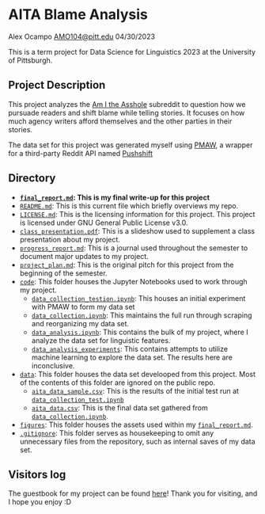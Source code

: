 # AITA Blame Analysis

Alex Ocampo
AMO104@pitt.edu
04/30/2023

This is a term project for Data Science for Linguistics 2023 at the University of Pittsburgh.

## Project Description


This project analyzes the [Am I the Asshole](https://www.reddit.com/r/AmItheAsshole/) subreddit to question how we pursuade readers and shift blame while telling stories. It focuses on how much agency writers afford themselves and the other parties in their stories.

The data set for this project was generated myself using [PMAW](https://github.com/mattpodolak/pmaw), a wrapper for a third-party Reddit API named [Pushshift](https://reddit-api.readthedocs.io/en/latest/)


## Directory

* **[`final_report.md`](final_report.md): This is my final write-up for this project**
* [`README.md`](README.md): This is this current file which briefly overviews my repo.
* [`LICENSE.md`](LICENSE.md): This is the licensing information for this project. This project is licensed under GNU General Public License v3.0.
* [`class_presentation.pdf`](class_presentation.pdf): This is a slideshow used to supplement a class presentation about my project.
* [`progress_report.md`](progress_report.md): This is a journal used throughout the semester to document major updates to my project.
* [`project_plan.md`](project_plan.md): This is the original pitch for this project from the beginning of the semester.
* [`code`](code): This folder houses the Jupyter Notebooks used to work through my project.
    * [`data_collection_testion.ipynb`](https://github.com/Data-Science-for-Linguists-2023/AITA-Blame-Analysis/blob/main/code/data_collection_testing.ipynb): This houses an initial experiment with PMAW to form my data set
    * [`data_collection.ipynb`](https://github.com/Data-Science-for-Linguists-2023/AITA-Blame-Analysis/blob/main/code/data_collection.ipynb): This maintains the full run through scraping and reorganizing my data set.
    * [`data_analysis.ipynb`](https://github.com/Data-Science-for-Linguists-2023/AITA-Blame-Analysis/blob/main/code/data_analysis.ipynb): This contains the bulk of my project, where I analyze the data set for linguistic features.
    * [`data_analysis_experiments`](https://github.com/Data-Science-for-Linguists-2023/AITA-Blame-Analysis/blob/main/code/data_analysis_experiments.ipynb): This contains attempts to utilize machine learning to explore the data set. The results here are inconclusive.
* [`data`](data): This folder houses the data set develooped from this project. Most of the contents of this folder are ignored on the public repo.
    * [`aita_data_sample.csv`](data/aita_data_sample.csv): This is the results of the initial test run at [`data_collection_test.ipynb`](https://github.com/Data-Science-for-Linguists-2023/AITA-Blame-Analysis/blob/main/code/data_collection_test.ipynb)
    * [`aita_data.csv`](https://github.com/Data-Science-for-Linguists-2023/AITA-Blame-Analysis/blob/main/data/aita_data.csv): This is the final data set gathered from [`data_collection.ipynb`](https://github.com/Data-Science-for-Linguists-2023/AITA-Blame-Analysis/blob/main/code/data_collection.ipynb).
* [`figures`](figures): This folder houses the assets used within my [`final_report.md`](final_report.md).
* [`.gitignore`](.gitignore): This folder serves as housekeeping to omit any unnecessary files from the repository, such as internal saves of my data set.

 
## Visitors log
The guestbook for my project can be found [here](https://github.com/Data-Science-for-Linguists-2023/Class-Lounge/blob/main/guestbooks/alex.md)! Thank you for visiting, and I hope you enjoy :D
